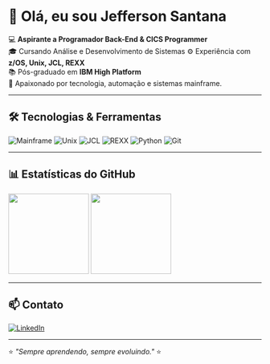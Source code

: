 # 👋 Olá, eu sou Jefferson Santana

💻 **Aspirante a Programador Back-End & CICS Programmer**  
🎓 Cursando Análise e Desenvolvimento de Sistemas
⚙️ Experiência com **z/OS, Unix, JCL, REXX**  
📚 Pós-graduado em **IBM High Platform**  
🚀 Apaixonado por tecnologia, automação e sistemas mainframe.

---

## 🛠️ Tecnologias & Ferramentas
![Mainframe](https://img.shields.io/badge/Mainframe-z%2FOS-blue?style=flat-square&logo=ibm)
![Unix](https://img.shields.io/badge/Unix-Terminal-lightgrey?style=flat-square&logo=linux)
![JCL](https://img.shields.io/badge/JCL-Mainframe-blue?style=flat-square)
![REXX](https://img.shields.io/badge/REXX-Scripting-orange?style=flat-square)
![Python](https://img.shields.io/badge/Python-3776AB?style=flat-square&logo=python&logoColor=white)
![Git](https://img.shields.io/badge/Git-F05032?style=flat-square&logo=git&logoColor=white)

---

## 📊 Estatísticas do GitHub
<div>
  <img height="160em" src="https://github-readme-stats.vercel.app/api?username=jefferson-santana&show_icons=true&theme=tokyonight"/>
  <img height="160em" src="https://github-readme-stats.vercel.app/api/top-langs/?username=jefferson-santana&layout=compact&theme=tokyonight"/>
</div>

---

## 📫 Contato
[![LinkedIn](https://img.shields.io/badge/LinkedIn-Jefferson%20Santana-blue?style=flat-square&logo=linkedin)](https://www.linkedin.com/in/jefferson-santana-dos-santos-bb343a304)


---
⭐ _"Sempre aprendendo, sempre evoluindo."_ ⭐
